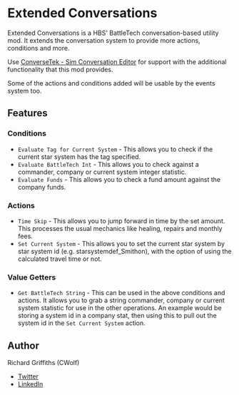 # Extended Conversations

Extended Conversations is a HBS' BattleTech conversation-based utility mod. It extends the conversation system to provide more actions, conditions and more.

Use [ConverseTek - Sim Conversation Editor](https://github.com/CWolfs/ConverseTek) for support with the additional functionality that this mod provides.

Some of the actions and conditions added will be usable by the events system too.

## Features

### Conditions

* `Evaluate Tag for Current System` - This allows you to check if the current star system has the tag specified.
* `Evaluate BattleTech Int` - This allows you to check against a commander, company or current system integer statistic.
* `Evaluate Funds` - This allows you to check a fund amount against the company funds.

### Actions

* `Time Skip` - This allows you to jump forward in time by the set amount. This processes the usual mechanics like healing, repairs and monthly fees.
* `Set Current System` - This allows you to set the current star system by star system id (e.g. starsystemdef_Smithon), with the option of using the calculated travel time or not.

### Value Getters

* `Get BattleTech String` - This can be used in the above conditions and actions. It allows you to grab a string commander, company or current system statistic for use in the other operations. An example would be storing a system id in a company stat, then using this to pull out the system id in the `Set Current System` action.

## Author

Richard Griffiths (CWolf)
  * [Twitter](https://twitter.com/CWolf)
  * [LinkedIn](https://www.linkedin.com/in/richard-griffiths-436b7a19/)